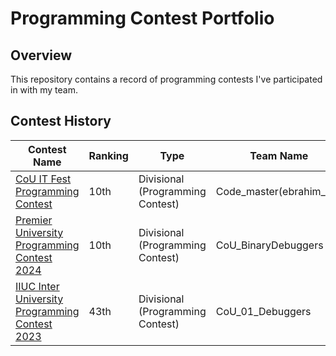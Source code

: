 # Programming Contest Portfolio

## Overview
This repository contains a record of programming contests I've participated in with my team. 

## Contest History

| Contest Name | Ranking | Type | Team Name |
|-------------|---------|------|-----------|
| [CoU IT Fest Programming Contest](https://toph.co/contests/training/qjqle8v/standings) | 10th | Divisional (Programming Contest) | Code_master(ebrahim_77) |
| [Premier University Programming Contest 2024](https://media.licdn.com/dms/image/v2/D562DAQEI3pg8jqIPQQ/profile-treasury-image-shrink_1920_1920/profile-treasury-image-shrink_1920_1920/0/1706517852147?e=1729450800&v=beta&t=fmHrVQ-IqUg8a1WvblbSDEvRqiclKlIIrDT65BE3UaI) | 10th | Divisional (Programming Contest) | CoU_BinaryDebuggers |
| [IIUC Inter University Programming Contest 2023](https://toph.co/c/15th-iiuc-inter-university-2023/standings) | 43th | Divisional (Programming Contest) | CoU_01_Debuggers |
